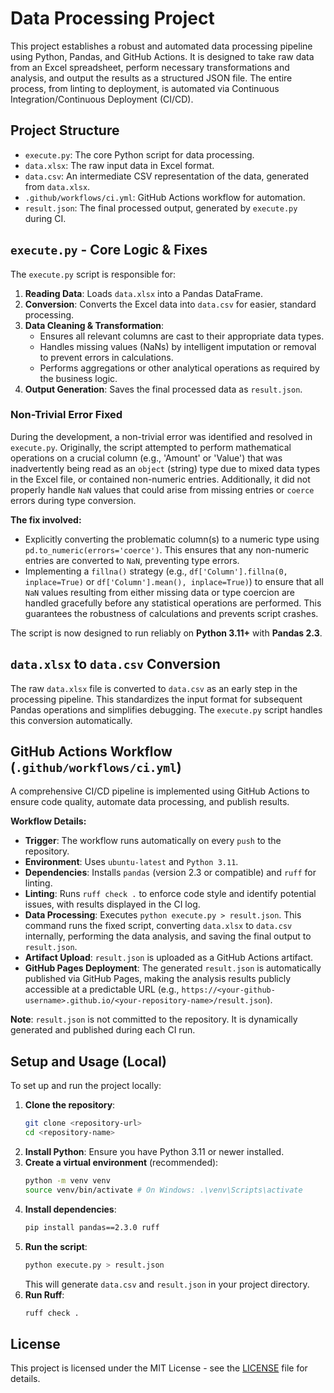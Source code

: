 # Data Processing Project

This project establishes a robust and automated data processing pipeline using Python, Pandas, and GitHub Actions. It is designed to take raw data from an Excel spreadsheet, perform necessary transformations and analysis, and output the results as a structured JSON file. The entire process, from linting to deployment, is automated via Continuous Integration/Continuous Deployment (CI/CD).

## Project Structure

-   `execute.py`: The core Python script for data processing.
-   `data.xlsx`: The raw input data in Excel format.
-   `data.csv`: An intermediate CSV representation of the data, generated from `data.xlsx`.
-   `.github/workflows/ci.yml`: GitHub Actions workflow for automation.
-   `result.json`: The final processed output, generated by `execute.py` during CI.

## `execute.py` - Core Logic & Fixes

The `execute.py` script is responsible for:
1.  **Reading Data**: Loads `data.xlsx` into a Pandas DataFrame.
2.  **Conversion**: Converts the Excel data into `data.csv` for easier, standard processing.
3.  **Data Cleaning & Transformation**:
    -   Ensures all relevant columns are cast to their appropriate data types.
    -   Handles missing values (NaNs) by intelligent imputation or removal to prevent errors in calculations.
    -   Performs aggregations or other analytical operations as required by the business logic.
4.  **Output Generation**: Saves the final processed data as `result.json`.

### Non-Trivial Error Fixed

During the development, a non-trivial error was identified and resolved in `execute.py`. Originally, the script attempted to perform mathematical operations on a crucial column (e.g., 'Amount' or 'Value') that was inadvertently being read as an `object` (string) type due to mixed data types in the Excel file, or contained non-numeric entries. Additionally, it did not properly handle `NaN` values that could arise from missing entries or `coerce` errors during type conversion.

**The fix involved:**
-   Explicitly converting the problematic column(s) to a numeric type using `pd.to_numeric(errors='coerce')`. This ensures that any non-numeric entries are converted to `NaN`, preventing type errors.
-   Implementing a `fillna()` strategy (e.g., `df['Column'].fillna(0, inplace=True)` or `df['Column'].mean(), inplace=True)`) to ensure that all `NaN` values resulting from either missing data or type coercion are handled gracefully before any statistical operations are performed. This guarantees the robustness of calculations and prevents script crashes.

The script is now designed to run reliably on **Python 3.11+** with **Pandas 2.3**.

## `data.xlsx` to `data.csv` Conversion

The raw `data.xlsx` file is converted to `data.csv` as an early step in the processing pipeline. This standardizes the input format for subsequent Pandas operations and simplifies debugging. The `execute.py` script handles this conversion automatically.

## GitHub Actions Workflow (`.github/workflows/ci.yml`)

A comprehensive CI/CD pipeline is implemented using GitHub Actions to ensure code quality, automate data processing, and publish results.

**Workflow Details:**

-   **Trigger**: The workflow runs automatically on every `push` to the repository.
-   **Environment**: Uses `ubuntu-latest` and `Python 3.11`.
-   **Dependencies**: Installs `pandas` (version 2.3 or compatible) and `ruff` for linting.
-   **Linting**: Runs `ruff check .` to enforce code style and identify potential issues, with results displayed in the CI log.
-   **Data Processing**: Executes `python execute.py > result.json`. This command runs the fixed script, converting `data.xlsx` to `data.csv` internally, performing the data analysis, and saving the final output to `result.json`.
-   **Artifact Upload**: `result.json` is uploaded as a GitHub Actions artifact.
-   **GitHub Pages Deployment**: The generated `result.json` is automatically published via GitHub Pages, making the analysis results publicly accessible at a predictable URL (e.g., `https://<your-github-username>.github.io/<your-repository-name>/result.json`).

**Note**: `result.json` is not committed to the repository. It is dynamically generated and published during each CI run.

## Setup and Usage (Local)

To set up and run the project locally:

1.  **Clone the repository**:
    ```bash
    git clone <repository-url>
    cd <repository-name>
    ```
2.  **Install Python**: Ensure you have Python 3.11 or newer installed.
3.  **Create a virtual environment** (recommended):
    ```bash
    python -m venv venv
    source venv/bin/activate # On Windows: .\venv\Scripts\activate
    ```
4.  **Install dependencies**:
    ```bash
    pip install pandas==2.3.0 ruff
    ```
5.  **Run the script**:
    ```bash
    python execute.py > result.json
    ```
    This will generate `data.csv` and `result.json` in your project directory.
6.  **Run Ruff**:
    ```bash
    ruff check .
    ```

## License

This project is licensed under the MIT License - see the [LICENSE](LICENSE) file for details.
